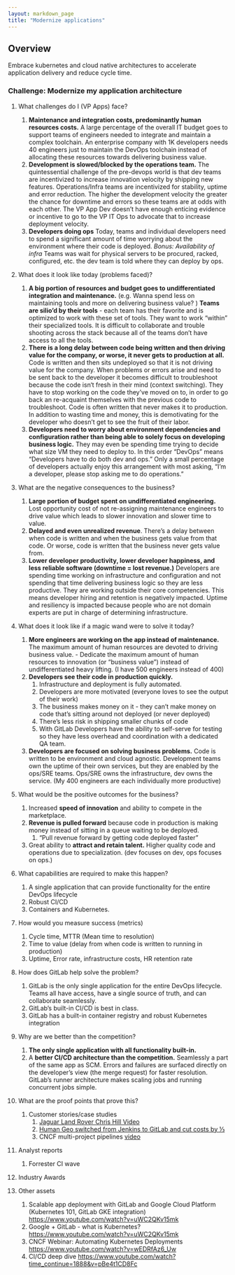 ```yaml
---
layout: markdown_page
title: "Modernize applications"
---
```

## Overview
Embrace kubernetes and cloud native architectures to accelerate application delivery and reduce cycle time.

### Challenge: Modernize my application architecture
1. What challenges do I (VP Apps) face?
   1. **Maintenance and integration costs, predominantly human resources costs.** A large percentage of the overall IT budget goes to support teams of engineers needed to integrate and maintain a complex toolchain. An enterprise company with 1K developers needs 40 engineers just to maintain the DevOps toolchain instead of allocating these resources towards delivering business value.
   1. **Development is slowed/blocked by the operations team.** The quintessential challenge of the pre-devops world is that dev teams are incentivized to increase innovation velocity by shipping new features. Operations/Infra teams are incentivized for stability, uptime and error reduction. The higher the development velocity the greater the chance for downtime and errors so these teams are at odds with each other. The VP App Dev doesn’t have enough enticing evidence or incentive to go to the VP IT Ops to advocate that to increase deployment velocity.
   1. **Developers doing ops** Today, teams and individual developers need to spend a significant amount of time worrying about the environment where their code is deployed.  *Bonus: Availability of infra* Teams was wait for physical servers to be procured, racked, configured, etc. the dev team is told where they can deploy by ops.
1. What does it look like today (problems faced)?
   1. **A big portion of resources and budget goes to undifferentiated integration and maintenance.** (e.g. Wanna spend less on maintaining tools and more on delivering business value? ) **Teams are silio’d by their tools** - each team has their favorite and is optimized to work with these set of tools.   They want to work “within” their specialized tools.  It is difficult to collaborate and trouble shooting across the stack because all of the teams don’t have access to all the tools.  
   1. **There is a long delay between code being written and then driving value for the company, or worse, it never gets to production at all.**  Code is written and then sits undeployed so that it is not driving value for the company. When problems or errors arise and need to be sent back to the developer it becomes difficult to troubleshoot because the code isn‘t fresh in their mind (context switching). They have to stop working on the code they’ve moved on to, in order to go back an re-acquaint themselves with the previous code to troubleshoot. Code is often written that never makes it to production. In addition to wasting time and money, this is demotivating for the developer who doesn’t get to see the fruit of their labor.
   1. **Developers need to worry about environment dependencies and configuration rather than being able to solely focus on developing business logic.** They may even be spending time trying to decide what size VM they need to deploy to. In this order “DevOps” means “Developers have to do both dev and ops.” Only a small percentage of developers actually enjoy this arrangement with most asking, “I’m a developer, please stop asking me to do operations.”
1. What are the negative consequences to the business?
   1. **Large portion of budget spent on undifferentiated engineering.** Lost opportunity cost of not re-assigning maintenance engineers to drive value which leads to slower innovation and slower time to value.
   1. **Delayed and even unrealized revenue**. There’s a delay between when code is written and when the business gets value from that code. Or worse, code is written that the business never gets value from.
   1. **Lower developer productivity, lower developer happiness, and  less reliable software (downtime  = lost revenue.)**  Developers are spending time working on infrastructure and configuration and not spending that time delivering business logic so they are less productive. They are working outside their core competencies. This means developer hiring and retention is negatively impacted. Uptime and resiliency is impacted because people who are not domain experts are put in charge of determining infrastructure.
1. What does it look like if a magic wand were to solve it today?
   1. **More engineers are working on the app instead of maintenance.** The maximum amount of human resources are devoted to driving business value.  - Dedicate the maximum amount of human resources to innovation (or “business value”) instead of undifferentiated heavy lifting. (I have 500 engineers instead of 400)
   1. **Developers see their code in production quickly.**
       1. Infrastructure and deployment is fully automated.
       1. Developers are more motivated (everyone loves to see the output of their work)
       1. The business makes money on it - they can’t make money on code that’s sitting around not deployed (or never deployed)
       1. There’s less risk in shipping smaller chunks of code
       1. With GitLab Developers have the ability to self-serve for testing so they have less overhead and coordination with a dedicated QA team.
    1. **Developers are focused on solving business problems.** Code is written to be environment and cloud agnostic. Development teams own the uptime of their own services, but they are enabled by the ops/SRE teams. Ops/SRE owns the infrastructure, dev owns the service. (My 400 engineers are each individually more productive)
1. What would be the positive outcomes for the business?
    1. Increased **speed of innovation** and ability to compete in the marketplace.
    1. **Revenue is pulled forward** because code in production is making money instead of sitting in a queue waiting to be deployed.
        1. “Pull revenue forward by getting code deployed faster”
    1. Great ability to **attract and retain talent.** Higher quality code and operations due to specialization. (dev focuses on dev, ops focuses on ops.)
1. What capabilities are required to make this happen?
    1. A single application that can provide functionality for the entire DevOps lifecycle
    1. Robust CI/CD
    1. Containers and Kubernetes.  
1. How would you measure success (metrics)
    1. Cycle time, MTTR (Mean time to resolution)
    1. Time to value (delay from when code is written to running in production)
    1. Uptime, Error rate, infrastructure costs, HR retention rate
1. How does GitLab help solve the problem?
    1. GitLab is the only single application for the entire DevOps lifecycle. Teams all have access, have a single source of truth, and can collaborate seamlessly.
    1. GitLab’s built-in CI/CD is best in class.
    1. GitLab has a built-in container registry and robust Kubernetes integration
1. Why are we better than the competition?
    1. **The only single application with all functionality built-in.**
    1. A **better CI/CD architecture than the competition.** Seamlessly a part of the same app as SCM. Errors and failures are surfaced directly on the developer’s view (the merge request) for faster resolution. GitLab’s runner architecture makes scaling jobs and running concurrent jobs simple.
1. What are the proof points that prove this?
    1. Customer stories/case studies
         1. [Jaguar Land Rover Chris Hill Video](/blog/2018/07/23/chris-hill-devops-enterprise-summit-talk/)
         1. [Human Geo switched from Jenkins to GitLab and cut costs by ⅓](/blog/2017/11/14/humangeo-switches-jenkins-gitlab-ci/)
         1. CNCF multi-project pipelines [video](https://www.youtube.com/watch?time_continue=373&v=Jc5EJVK7ZZk)

1. Analyst reports
    1. Forrester CI wave
1. Industry Awards
1. Other assets
    1. Scalable app deployment with GitLab and Google Cloud Platform (Kubernetes 101, GitLab GKE integration) https://www.youtube.com/watch?v=uWC2QKv15mk
    1. Google + GitLab - what is Kubernetes? https://www.youtube.com/watch?v=uWC2QKv15mk
    1. CNCF Webinar: Automating Kubernetes Deployments https://www.youtube.com/watch?v=wEDRfAz6_Uw
    1. CI/CD deep dive https://www.youtube.com/watch?time_continue=1888&v=pBe4t1CD8Fc
